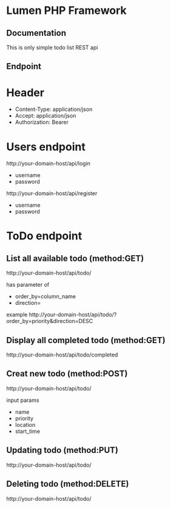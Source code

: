 # Lumen PHP Framework

## Documentation
This is only simple todo list REST api

## Endpoint

# Header
- Content-Type: application/json
- Accept: application/json
- Authorization: Bearer <token>

# Users endpoint
http://your-domain-host/api/login
- username
- password

http://your-domain-host/api/register
- username
- password

# ToDo endpoint

## List all available todo (method:GET)
http://your-domain-host/api/todo/

has parameter of
 - order_by=column_name
 - direction=<ASC or DESC>

 example http://your-domain-host/api/todo/?order_by=priority&direction=DESC

## Display all completed todo (method:GET)
http://your-domain-host/api/todo/completed

## Creat new todo (method:POST)
http://your-domain-host/api/todo/

input params
  - name
  - priority
  - location
  - start_time

## Updating todo (method:PUT)
http://your-domain-host/api/todo/<id>

## Deleting todo (method:DELETE)
http://your-domain-host/api/todo/<id>